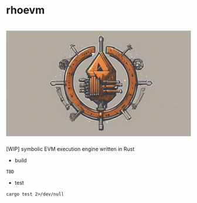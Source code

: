 
# rhoevm

<h1 align="center">
<img src="img/logo.png">
</h1>

[WIP] symbolic EVM execution engine written in Rust

- build

```
TBD
```

- test

```
cargo test 2>/dev/null
```
